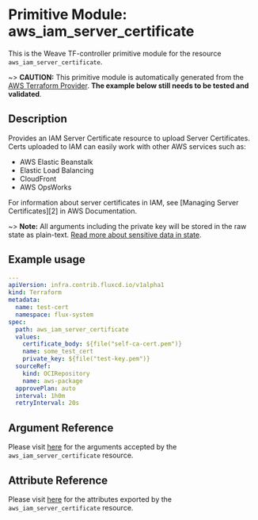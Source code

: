 
# Primitive Module: aws_iam_server_certificate

This is the Weave TF-controller primitive module for the resource `aws_iam_server_certificate`.

~> **CAUTION:** This primitive module is automatically generated from the [AWS Terraform Provider](https://registry.terraform.io/providers/hashicorp/aws/latest/docs/resources/iam_server_certificate). **The example below still needs to be tested and validated**.

## Description

Provides an IAM Server Certificate resource to upload Server Certificates.
Certs uploaded to IAM can easily work with other AWS services such as:

- AWS Elastic Beanstalk
- Elastic Load Balancing
- CloudFront
- AWS OpsWorks

For information about server certificates in IAM, see [Managing Server
Certificates][2] in AWS Documentation.

~> **Note:** All arguments including the private key will be stored in the raw state as plain-text.
[Read more about sensitive data in state](https://www.terraform.io/docs/state/sensitive-data.html).

## Example usage

```yaml
---
apiVersion: infra.contrib.fluxcd.io/v1alpha1
kind: Terraform
metadata:
  name: test-cert
  namespace: flux-system
spec:
  path: aws_iam_server_certificate
  values:
    certificate_body: ${file("self-ca-cert.pem")}
    name: some_test_cert
    private_key: ${file("test-key.pem")}
  sourceRef:
    kind: OCIRepository
    name: aws-package
  approvePlan: auto
  interval: 1h0m
  retryInterval: 20s
```

## Argument Reference

Please visit [here](https://registry.terraform.io/providers/hashicorp/aws/latest/docs/resources/iam_server_certificate#argument-reference) for the arguments accepted by the `aws_iam_server_certificate` resource.

## Attribute Reference

Please visit [here](https://registry.terraform.io/providers/hashicorp/aws/latest/docs/resources/iam_server_certificate#attributes-reference) for the attributes exported by the `aws_iam_server_certificate` resource.

